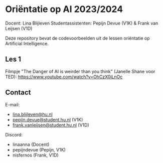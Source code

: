 # Oriëntatie op AI 2023/2024

Docent: Lina Blijleven
Studentassistenten: Pepijn Devue (V1K) & Frank van Leijsen (V1D)

Deze repository bevat de codevoorbeelden uit de lessen oriëntatie op Artificial Intelligence.

## Les 1

Filmpje "The Danger of AI is weirder than you think" (Janelle Shane voor TED): 
https://www.youtube.com/watch?v=OhCzX0iLnOc

## Contact

E-mail:
- lina.blijleven@hu.nl
- pepijn.devue@student.hu.nl (V1K)
- frank.vanleijsen@student.hu.nl (V1D)

Discord:
- linaanna (Docent)
- pepijndevue (Pepijn, V1K)
- nisfernos (Frank, V1D)